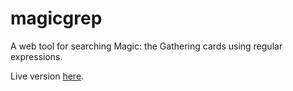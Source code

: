 magicgrep
=========

A web tool for searching Magic: the Gathering cards using regular expressions.

Live version [here](http://magic.enyalios.net/).

